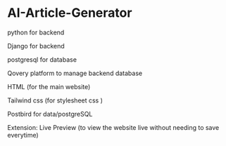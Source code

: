 # AI-Article-Generator

python for backend

Django for backend

postgresql for database

Qovery platform to manage backend database

HTML (for the main website)

Tailwind css (for stylesheet css )

Postbird for data/postgreSQL


Extension: Live Preview (to view the website live without needing to save everytime)
